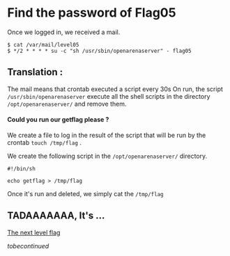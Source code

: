 # Find the password of Flag05

Once we logged in, we received a mail.


```
$ cat /var/mail/level05
$ */2 * * * * su -c "sh /usr/sbin/openarenaserver" - flag05
```

## Translation :
The mail means that crontab executed a script every 30s
On run, the script `/usr/sbin/openarenaserver` execute all the shell scripts in the directory `/opt/openarenaserver/` and remove them.

#### Could you run our getflag please ?
We create a file to log in the result of the script that will be run by the crontab `touch /tmp/flag` .

We create the following script in the `/opt/openarenaserver/` directory.

```
#!/bin/sh

echo getflag > /tmp/flag
```

Once it's run and deleted, we simply cat the `/tmp/flag`

## TADAAAAAAA, It's ... 
[The next level flag](https://github.com/XD-OB/snowcrash/blob/master/level05/flag)

_tobecontinued_